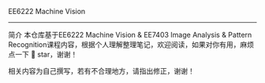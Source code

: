 EE6222 Machine Vision
___

简介
本仓库基于EE6222 Machine Vision & EE7403 Image Analysis & Pattern Recognition课程内容，根据个人理解整理笔记，欢迎阅读，如果对你有用，麻烦点一下 🌟 star，谢谢！

相关内容为自己撰写，若有不合理地方，请指出修正，谢谢！
